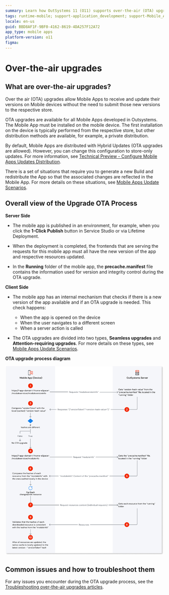 ```yaml
---
summary: Learn how OutSystems 11 (O11) supports over-the-air (OTA) upgrades for mobile apps, allowing updates without store submissions.
tags: runtime-mobile; support-application_development; support-Mobile_Apps
locale: en-us
guid: BBD8AF1F-9BF0-4162-8619-4DA257F12A72
app_type: mobile apps
platform-version: o11
figma:
---
```

# Over-the-air upgrades

## What are over-the-air upgrades?

Over the air (OTA) upgrades allow Mobile Apps to receive and update their versions on Mobile devices without the need to submit those new versions to the respective store.

OTA upgrades are available for all Mobile Apps developed in Outsystems. The Mobile App must be installed on the mobile device. The first installation on the device is typically performed from the respective store, but other distribution methods are available, for example, a private distribution.

By default, Mobile Apps are distributed with Hybrid Updates (OTA upgrades are allowed). However, you can change this configuration to store-only updates. For more information, see [Technical Preview - Configure Mobile Apps Updates Distribution](manage-distribution-options/intro.md).

There is a set of situations that require you to generate a new Build and redistribute the App so that the associated changes are reflected in the Mobile App. For more details on these situations, see [Mobile Apps Update Scenarios](mobile-app-update-scenarios.md).

## Overall view of the Upgrade OTA Process

**Server Side**

* The mobile app is published in an environment, for example, when you click the **1-Click Publish** button in Service Studio or via Lifetime Deployment.

* When the deployment is completed, the frontends that are serving the requests for this mobile app must all have the new version of the app and respective resources updated.

* In the **Running** folder of the mobile app, the **precache.manifest** file contains the information used for version and integrity control during the OTA upgrade.

**Client Side**

* The mobile app has an internal mechanism that checks if there is a new version of the app available and if an OTA upgrade is needed. This check happens:

    * When the app is opened on the device
    * When the user navigates to a different screen
    * When a server action is called

* The OTA upgrades are divided into two types, **Seamless upgrades** and **Attention-requiring upgrades**. For more details on these types, see [Mobile Apps Update Scenarios](mobile-app-update-scenarios.md).

**OTA upgrade process diagram**

![Diagram illustrating the over-the-air upgrade process for mobile apps, including server-side publication and client-side version checking](images/upgrade-ota-diag.png "OTA Upgrade Process Diagram")  

## Common issues and how to troubleshoot them

For any issues you encounter during the OTA upgrade process, see the [Troubleshooting over-the-air upgrades articles](https://success.outsystems.com/support/troubleshooting/application_runtime/troubleshooting_over_the_air_upgrades/).
